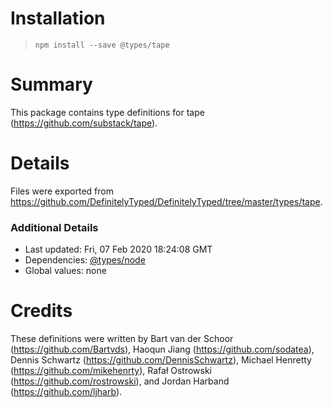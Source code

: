 # Installation
> `npm install --save @types/tape`

# Summary
This package contains type definitions for tape (https://github.com/substack/tape).

# Details
Files were exported from https://github.com/DefinitelyTyped/DefinitelyTyped/tree/master/types/tape.

### Additional Details
 * Last updated: Fri, 07 Feb 2020 18:24:08 GMT
 * Dependencies: [@types/node](https://npmjs.com/package/@types/node)
 * Global values: none

# Credits
These definitions were written by Bart van der Schoor (https://github.com/Bartvds), Haoqun Jiang (https://github.com/sodatea), Dennis Schwartz (https://github.com/DennisSchwartz), Michael Henretty (https://github.com/mikehenrty), Rafał Ostrowski (https://github.com/rostrowski), and Jordan Harband (https://github.com/ljharb).
